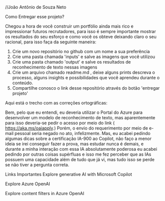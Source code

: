 //João Antônio de Souza Neto

Como Entregar esse projeto?

Chegou a hora de você construir um portfólio ainda mais rico e impressionar futuros recrutadores, para isso é sempre importante mostrar os resultados do seu esforço e como você os obteve deixando claro o seu racional, para isso faça da seguinte maneira:

1. Crie um novo repositório no github com um nome a sua preferência
2. Crie uma pasta chamada 'inputs' e salve as imagens que você utilizou
3. Crie uma pasta chamado 'output' e salve os resultados de reconhecimento de texto nessas imagens
4. Crie um arquivo chamado readme.md , deixe alguns prints descreva o processo, alguns insights e possibilidades que você aprendeu durante o conteúdo.
5. Compartilhe conosco o link desse repositório através do botão 'entregar projeto'


Aqui está o trecho com as correções ortográficas:

Bem, pelo que eu entendi, eu deveria utilizar o Portal do Azure para desenvolver um modelo de reconhecimento de texto, mas aparentemente para isso deveria-se pedir o acesso por meio do link ( https://aka.ms/oaiapply.) Porém, o envio do requerimento por meio de e-mail pessoal seria negado no ato, infelizmente.
Mas, eu acabei pedindo algumas dicas sobre a certificação IA-900 ao Copilot, não faço a menor ideia se irei conseguir fazer a prova, mas estudar nunca é demais,
e durante a minha interação com essa IA absolutamente poderosa eu acabei pedindo por outras coisas supérfluas e isso me fez perceber que as IAs possuem uma capacidade além de tudo que já vi, mas tudo isso se perde se não tiver a pergunta correta.

Links Importantes
Explore generative AI with Microsoft Copilot

Explore Azure OpenAI

Explore content filters in Azure OpenAI
